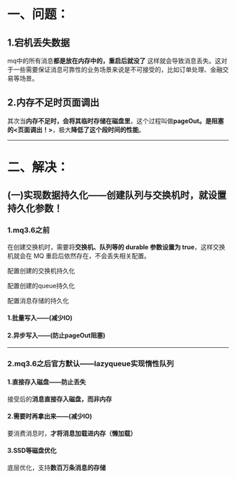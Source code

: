 
# 一、问题：
## 1.宕机丢失数据
 mq中的所有消息**都是放在内存中的，重启后就没了** 这样就会导致消息丢失。这对于一些需要保证消息可靠性的业务场景来说是不可接受的，比如订单处理、金融交易等场景。

## 2.内存不足时页面调出
 其次当**内存不足时，会将其临时存储在磁盘里**，这个过程叫做**pageOut。是阻塞的<页面调出！>**，极大**降低了这个段时间的性能**。

---
# 二、解决：
## (一)实现数据持久化——创建队列与交换机时，就设置持久化参数！

### 1.mq3.6之前

在创建交换机时，需要将**交换机、队列等的 durable 参数设置为 true**，这样交换机就会在 MQ 重启后依然存在，不会丢失相关配置。

配置创建的交换机持久化

配置创建的queue持久化

配置消息存储的持久化

#### 1.批量写入——(减少IO)

#### 2.异步写入——(防止pageOut阻塞)

---
### 2.mq3.6之后官方默认——lazyqueue实现惰性队列

#### 1.直接存入磁盘——防止丢失

接受后的**消息直接存入磁盘，而非内存**

#### 2.需要时再拿出来——(减少IO)

要消费消息时，**才将消息加载进内存（懒加载）**

#### 3.SSD等磁盘优化
底层优化，支持**数百万条消息的存储**